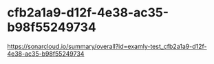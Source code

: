 # cfb2a1a9-d12f-4e38-ac35-b98f55249734
https://sonarcloud.io/summary/overall?id=examly-test_cfb2a1a9-d12f-4e38-ac35-b98f55249734
